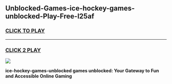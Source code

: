 
## Unblocked-Games-ice-hockey-games-unblocked-Play-Free-l25af
<h3>
<a href="https://premium76.site?title=ice-hockey-games-unblocked&ref=18A1">CLICK TO PLAY</a></h3>
<hr>

<h3>
<a href="https://premium76.site?title=ice-hockey-games-unblocked&ref=18A1">CLICK 2 PLAY</a>
  
</h3>

<a href="https://premium76.site?title=ice-hockey-games-unblocked&ref=18A1"><img src="https://clearcache.store/games.png"></a>


**ice-hockey-games-unblocked games unblocked: Your Gateway to Fun and Accessible Online Gaming**
